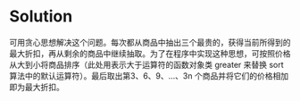 # Solution

可用贪心思想解决这个问题。每次都从商品中抽出三个最贵的，获得当前所得到的最大折扣，再从剩余的商品中继续抽取。为了在程序中实现这种思想，可按照价格从大到小将商品排序（此处用表示大于运算符的函数对象类 greater 来替换 sort 算法中的默认运算符）。最后取出第3、6、9、...、3n 个商品并将它们的价格相加即为最大折扣。
